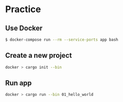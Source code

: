 # Practice

## Use Docker
```bash
$ docker-compose run --rm --service-ports app bash
```

## Create a new project
```bash
docker > cargo init --bin
```

## Run app
```bash
docker > cargo run --bin 01_hello_world
```
